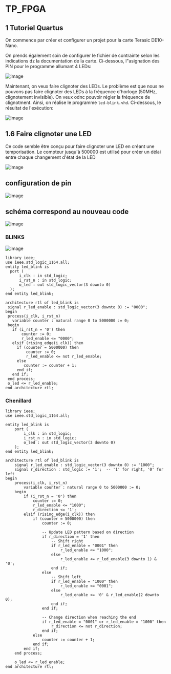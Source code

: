# TP_FPGA


## 1 Tutoriel Quartus

On commence par créer et configurer un projet pour la carte Terasic DE10-Nano.

On prends également soin de configurer le fichier de contrainte selon les indications dz la documentation de la carte. Ci-dessous, l"asignation des PIN pour le programme allumant 4 LEDs:

![image](https://github.com/user-attachments/assets/72220766-b14f-4aa6-ab01-1595c39c6b59)


Maintenant, on veux faire clignoter des LEDs. Le problème est que nous ne pouvons pas faire clignoter des LEDs à la fréquence d'horloge (50MHz, clignotement invisible). On veux odnc pouvoir régler la fréquence de clignotment. Ainsi, on réalise le programme `led-blink.vhd`. Ci-dessous, le résultat de l'exécution:

![image](https://github.com/user-attachments/assets/a40e2239-99dc-4947-acaf-565a3860d827)

## 1.6 Faire clignoter une LED

Ce code semble être conçu pour faire clignoter une LED en créant une temporisation. Le compteur jusqu'à 500000 est utilisé pour créer un délai entre chaque changement d'état de la LED

![image](https://github.com/user-attachments/assets/7c03e5a5-3465-483f-abb9-26794036d51c)

## configuration de pin


![image](https://github.com/user-attachments/assets/2c41af27-b401-4f13-9826-b1f5842105db)


## schéma correspond au nouveau code 

![image](https://github.com/user-attachments/assets/6da09687-44ad-43d6-98c0-350fa83cf1b6)

### BLINKS

![image](https://github.com/user-attachments/assets/2eb44609-affe-491a-8975-51583d10f687)

```
library ieee;
use ieee.std_logic_1164.all;
entity led_blink is
  port (
      i_clk : in std_logic;
      i_rst_n : in std_logic;
      o_led : out std_logic_vector(3 downto 0)
  );
end entity led_blink;

architecture rtl of led_blink is
 signal r_led_enable : std_logic_vector(3 downto 0) := "0000";
begin
 process(i_clk, i_rst_n)
   variable counter : natural range 0 to 5000000 := 0;
 begin
   if (i_rst_n = '0') then
       counter := 0;
       r_led_enable <= "0000";
   elsif (rising_edge(i_clk)) then
     if (counter = 5000000) then
         counter := 0;
         r_led_enable <= not r_led_enable;
     else
        counter := counter + 1;
     end if;
   end if;
 end process;
 o_led <= r_led_enable;
end architecture rtl;
```

### Chenillard

```
library ieee;
use ieee.std_logic_1164.all;

entity led_blink is
    port (
        i_clk : in std_logic;
        i_rst_n : in std_logic;
        o_led : out std_logic_vector(3 downto 0)
    );
end entity led_blink;

architecture rtl of led_blink is
    signal r_led_enable : std_logic_vector(3 downto 0) := "1000";
    signal r_direction : std_logic := '1';  -- '1' for right, '0' for left
begin
    process(i_clk, i_rst_n)
        variable counter : natural range 0 to 5000000 := 0;
    begin
        if (i_rst_n = '0') then
            counter := 0;
            r_led_enable <= "1000";
            r_direction <= '1';
        elsif (rising_edge(i_clk)) then
            if (counter = 5000000) then
                counter := 0;
                
                -- Update LED pattern based on direction
                if r_direction = '1' then
                    -- Shift right
                    if r_led_enable = "0001" then
                        r_led_enable <= "1000";
                    else
                        r_led_enable <= r_led_enable(3 downto 1) & '0';
                    end if;
                else
                    -- Shift left
                    if r_led_enable = "1000" then
                        r_led_enable <= "0001";
                    else
                        r_led_enable <= '0' & r_led_enable(2 downto 0);
                    end if;
                end if;
                
                -- Change direction when reaching the end
                if r_led_enable = "0001" or r_led_enable = "1000" then
                    r_direction <= not r_direction;
                end if;
            else
                counter := counter + 1;
            end if;
        end if;
    end process;
    
    o_led <= r_led_enable;
end architecture rtl;
```
